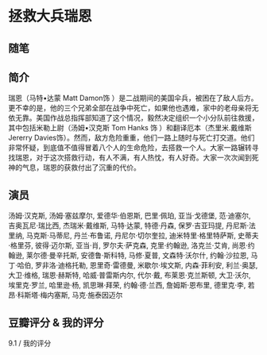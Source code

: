 # 拯救大兵瑞恩

## 随笔

## 简介

瑞恩（马特•达蒙 Matt Damon饰 ）是二战期间的美国伞兵，被困在了敌人后方。更不幸的是，他的三个兄弟全部在战争中死亡，如果他也遇难，家中的老母亲将无依无靠。美国作战总指挥部知道了这个情况，毅然决定组织一个小分队前往救援，其中包括米勒上尉（汤姆•汉克斯 Tom Hanks 饰 ）和翻译厄本（杰里米.戴维斯 Jererry Davies饰）。然而，敌方危险重重，他们一路上随时与死亡打交道。他们非常怀疑，到底值不值得冒着八个人的生命危险，去搭救一个人。大家一路辗转寻找瑞恩，对于这次搭救行动，有人不满，有人热忱，有人好奇。大家一次次闻到死神的气息，瑞恩的获救付出了沉重的代价。

## 演员

汤姆·汉克斯, 汤姆·塞兹摩尔, 爱德华·伯恩斯, 巴里·佩珀, 亚当·戈德堡, 范·迪塞尔, 吉奥瓦尼·瑞比西, 杰瑞米·戴维斯, 马特·达蒙, 特德·丹森, 保罗·吉亚玛提, 丹尼斯·法里纳, 马克斯·马蒂尼, 丹兰·布鲁诺, 丹尼尔·切尔奎拉, 迪米特里·格里特萨斯, 史蒂夫·格里芬, 彼得·迈尔斯, 亚当·肖, 罗尔夫·萨克森, 克里·约翰逊, 洛克兰·艾肯, 尚恩·约翰逊, 莱尔德·曼辛托斯, 安德鲁·斯科特, 马修·夏普, 文森特·沃尔什, 约翰·沙拉恩, 马丁·哈伯, 罗非洛·迪格托勒, 恩里奇·雷德曼, 米歇尔·埃文斯, 内森·菲利安, 利兰·奥瑟, 大卫·维格, 瑞恩·赫斯特, 哈威·普雷斯内尔, 代尔·戴, 布莱恩·克兰斯顿, 大卫·沃尔, 埃里克·罗兰, 哈里逊·杨, 凯思琳·拜荣, 约翰·德·兰西, 詹姆斯·恩布里, 德里克·李, 若昂·科斯塔·梅内塞斯, 马克·施泰因迈尔

## 豆瓣评分 & 我的评分

9.1 / 我的评分
